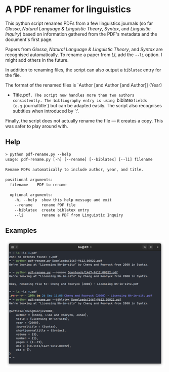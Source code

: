 # A PDF renamer for linguistics

This python script renames PDFs from a few linguistics journals (so far
*Glossa*, *Natural Language & Linguistic Theory*, *Syntax*, and *Linguistic
Inquiry*) based on information gathered from the PDF's metadata and the
document's first page.

Papers from *Glossa*, *Natural Language & Linguistic Theory*, and *Syntax* are
recognised automatically. To rename a paper from *LI*, add the `--li` option.
I might add others in the future.

In addition to renaming files, the script can also output a `biblatex` entry
for the file.

The format of the renamed files is `Author [and Author [and Author]] (Year)
- Title.pdf`. The script now handles more than two authors consistently. The
bibliography entry is using `biblatex` fields (e.g. `journaltitle`) but can
be adapted easily. The script also recognises subtitles when introduced by
‘:’.

Finally, the script does not actually rename the file — it creates a copy. This
was safer to play around with.

## Help

```
> python pdf-rename.py --help
usage: pdf-rename.py [-h] [--rename] [--biblatex] [--li] filename

Rename PDFs automatically to include author, year, and title.

positional arguments:
  filename    PDF to rename

  optional arguments:
    -h, --help  show this help message and exit
    --rename    rename PDF file
    --biblatex  create biblatex entry
    --li        rename a PDF from Linguistic Inquiry
```

## Examples

![Examples of pdf-rename.py](./img/pdf-renamev1.png)
